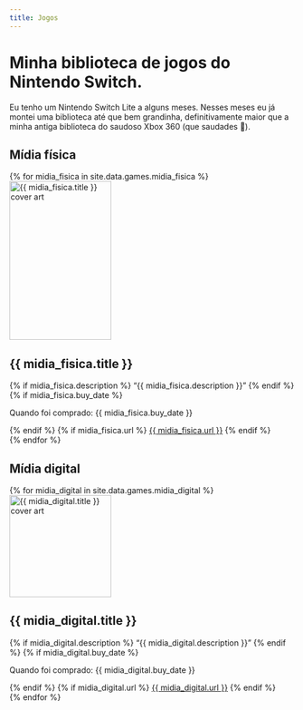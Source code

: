 ```yaml
---
title: Jogos
---
```

# Minha biblioteca de jogos do Nintendo Switch.

Eu tenho um Nintendo Switch Lite a alguns meses. Nesses meses eu já montei uma
biblioteca até que bem grandinha, definitivamente maior que a minha antiga
biblioteca do saudoso Xbox 360 (que saudades 🥲).

## Mídia física
<div class="game_collection">
{% for midia_fisica in site.data.games.midia_fisica %}
<div class="game" id="{{ midia_fisica.title | slugify }}">
<a href="#{{ midia_fisica.title | slugify }}">
    <img
        alt="{{ midia_fisica.title }} cover art"
        width="180"
        height="280"
        loading="lazy"
        src="{{ midia_fisica.cover }}">
</a>
    <hgroup class="game_info">
        <h2>{{ midia_fisica.title }}</h2>
        {% if midia_fisica.description %}
            <q>{{ midia_fisica.description }}</q>
        {% endif %}
        {% if midia_fisica.buy_date %}
            <p><span style="color: var(--accent)">Quando foi comprado:</span> {{ midia_fisica.buy_date }}</p>
        {% endif %}
        {% if midia_fisica.url %}
            <a href="{{ midia_fisica.url }}" target="_blank">{{ midia_fisica.url }}</a>
        {% endif %}
    </hgroup>
</div>
{% endfor %}
</div>

## Mídia digital
<div class="game_collection">
{% for midia_digital in site.data.games.midia_digital %}
<div class="game" id="{{ midia_digital.title | slugify }}">
<a href="#{{ midia_digital.title | slugify }}">
    <img
        alt="{{ midia_digital.title }} cover art"
        width="180"
        height="180"
        loading="lazy"
        src="{{ midia_digital.cover }}">
</a>
    <hgroup class="game_info">
        <h2>{{ midia_digital.title }}</h2>
        {% if midia_digital.description %}
            <q>{{ midia_digital.description }}</q>
        {% endif %}
        {% if midia_digital.buy_date %}
            <p><span style="color: var(--accent)">Quando foi comprado:</span> {{ midia_digital.buy_date }}</p>
        {% endif %}
        {% if midia_digital.url %}
            <a href="{{ midia_digital.url }}" target="_blank">{{ midia_digital.url }}</a>
        {% endif %}
    </hgroup>
</div>
{% endfor %}
</div>

